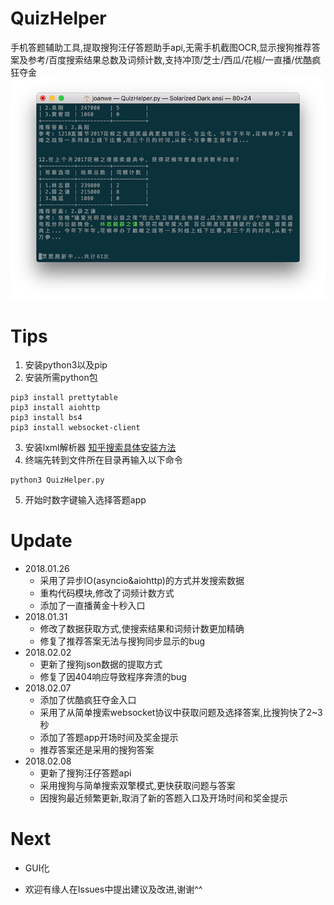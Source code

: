 # QuizHelper
手机答题辅助工具,提取搜狗汪仔答题助手api,无需手机截图OCR,显示搜狗推荐答案及参考/百度搜索结果总数及词频计数,支持冲顶/芝士/西瓜/花椒/一直播/优酷疯狂夺金
![Screenshots](https://github.com/joanwe/QuizHelper/blob/master/Screenshots.png)
# Tips
1. 安装python3以及pip
2. 安装所需python包

```
pip3 install prettytable  
pip3 install aiohttp
pip3 install bs4
pip3 install websocket-client
```
3. 安装lxml解析器 [知乎搜索具体安装方法](https://www.zhihu.com/question/30047496/answer/108902875)
4. 终端先转到文件所在目录再输入以下命令

```
python3 QuizHelper.py
```
5. 开始时数字键输入选择答题app

# Update
* 2018.01.26
  - 采用了异步IO(asyncio&aiohttp)的方式并发搜索数据
  - 重构代码模块,修改了词频计数方式
  - 添加了一直播黄金十秒入口
* 2018.01.31
  * 修改了数据获取方式,使搜索结果和词频计数更加精确
  * 修复了推荐答案无法与搜狗同步显示的bug
* 2018.02.02
  * 更新了搜狗json数据的提取方式
  * 修复了因404响应导致程序奔溃的bug
* 2018.02.07
  * 添加了优酷疯狂夺金入口
  * 采用了从简单搜索websocket协议中获取问题及选择答案,比搜狗快了2~3秒
  * 添加了答题app开场时间及奖金提示
  * 推荐答案还是采用的搜狗答案
* 2018.02.08
  * 更新了搜狗汪仔答题api
  * 采用搜狗与简单搜索双擎模式,更快获取问题与答案
  * 因搜狗最近频繁更新,取消了新的答题入口及开场时间和奖金提示

# Next

- GUI化

- 欢迎有缘人在Issues中提出建议及改进,谢谢^^

  ​


